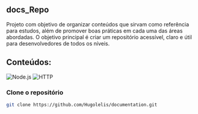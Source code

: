 ## docs_Repo
Projeto com objetivo de organizar conteúdos que sirvam como referência para estudos, além de promover boas práticas em cada uma das áreas abordadas. O objetivo principal é criar um repositório acessível, claro e útil para desenvolvedores de todos os níveis.
## Conteúdos: 
![Node.js](https://img.shields.io/badge/Node.js-339933?style=for-the-badge&logo=node.js&logoColor=white) ![HTTP](https://img.shields.io/badge/HTTP-%23000000.svg?style=for-the-badge&logo=protocols&logoColor=white)


### Clone o repositório
```bash
git clone https://github.com/Hugolelis/documentation.git
